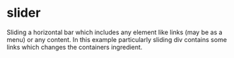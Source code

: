 # slider
Sliding a horizontal bar which includes any element like links (may be as a menu) or any content. In this example particularly sliding div contains some links which changes the containers ingredient.

